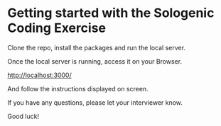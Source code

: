 # Getting started with the Sologenic Coding Exercise

Clone the repo, install the packages and run the local server.

Once the local server is running, access it on your Browser.

[http://localhost:3000/](http://localhost:3000)

And follow the instructions displayed on screen.

If you have any questions, please let your interviewer know.

Good luck!
